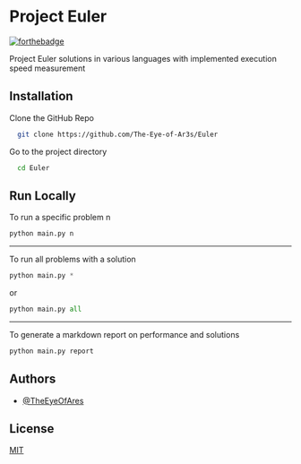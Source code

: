 
# Project Euler

[![forthebadge](https://forthebadge.com/images/badges/works-on-my-machine.svg)](https://forthebadge.com)

Project Euler solutions in various languages with implemented execution speed measurement


## Installation

Clone the GitHub Repo

```bash
  git clone https://github.com/The-Eye-of-Ar3s/Euler
```

Go to the project directory

```bash
  cd Euler
```

## Run Locally

To run a specific problem n
```python
python main.py n
```

---
To run all problems with a solution

```python
python main.py *
```
or
```python
python main.py all
```

---
To generate a markdown report on performance and solutions
```python
python main.py report
```

## Authors

- [@TheEyeOfAres](https://www.github.com/TheEyeOfAres)


## License

[MIT](https://choosealicense.com/licenses/mit/)
